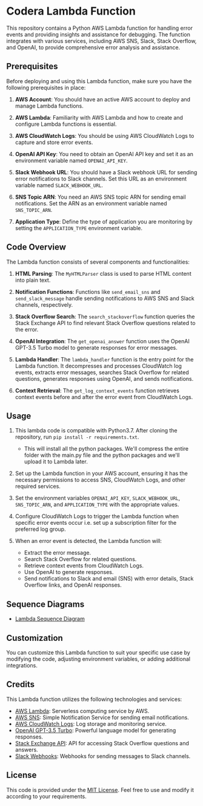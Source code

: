 # Codera Lambda Function

This repository contains a Python AWS Lambda function for handling error events and providing insights and assistance for debugging. The function integrates with various services, including AWS SNS, Slack, Stack Overflow, and OpenAI, to provide comprehensive error analysis and assistance.

## Prerequisites

Before deploying and using this Lambda function, make sure you have the following prerequisites in place:

1. **AWS Account**: You should have an active AWS account to deploy and manage Lambda functions.

2. **AWS Lambda**: Familiarity with AWS Lambda and how to create and configure Lambda functions is essential.

3. **AWS CloudWatch Logs**: You should be using AWS CloudWatch Logs to capture and store error events.

4. **OpenAI API Key**: You need to obtain an OpenAI API key and set it as an environment variable named `OPENAI_API_KEY`.

5. **Slack Webhook URL**: You should have a Slack webhook URL for sending error notifications to Slack channels. Set this URL as an environment variable named `SLACK_WEBHOOK_URL`.

6. **SNS Topic ARN**: You need an AWS SNS topic ARN for sending email notifications. Set the ARN as an environment variable named `SNS_TOPIC_ARN`.

7. **Application Type**: Define the type of application you are monitoring by setting the `APPLICATION_TYPE` environment variable.

## Code Overview

The Lambda function consists of several components and functionalities:

1. **HTML Parsing**: The `MyHTMLParser` class is used to parse HTML content into plain text.

2. **Notification Functions**: Functions like `send_email_sns` and `send_slack_message` handle sending notifications to AWS SNS and Slack channels, respectively.

3. **Stack Overflow Search**: The `search_stackoverflow` function queries the Stack Exchange API to find relevant Stack Overflow questions related to the error.

4. **OpenAI Integration**: The `get_openai_answer` function uses the OpenAI GPT-3.5 Turbo model to generate responses for error messages.

5. **Lambda Handler**: The `lambda_handler` function is the entry point for the Lambda function. It decompresses and processes CloudWatch log events, extracts error messages, searches Stack Overflow for related questions, generates responses using OpenAI, and sends notifications.

6. **Context Retrieval**: The `get_log_context_events` function retrieves context events before and after the error event from CloudWatch Logs.

## Usage

1. This lambda code is compatible with Python3.7. After cloning the repository, run `pip install -r requirements.txt`.
   - This will install all the python packages. We'll compress the entire folder with the main.py file and the python packages and we'll upload it to Lambda later.  

2. Set up the Lambda function in your AWS account, ensuring it has the necessary permissions to access SNS, CloudWatch Logs, and other required services.

3. Set the environment variables `OPENAI_API_KEY`, `SLACK_WEBHOOK_URL`, `SNS_TOPIC_ARN`, and `APPLICATION_TYPE` with the appropriate values.

4. Configure CloudWatch Logs to trigger the Lambda function when specific error events occur i.e. set up a subscription filter for the preferred log group.

5. When an error event is detected, the Lambda function will:

   - Extract the error message.
   - Search Stack Overflow for related questions.
   - Retrieve context events from CloudWatch Logs.
   - Use OpenAI to generate responses.
   - Send notifications to Slack and email (SNS) with error details, Stack Overflow links, and OpenAI responses.

## Sequence Diagrams 
- [Lambda Sequence Diagram](docs/sequenceDiagram.mermaid)

## Customization

You can customize this Lambda function to suit your specific use case by modifying the code, adjusting environment variables, or adding additional integrations.

## Credits

This Lambda function utilizes the following technologies and services:

- [AWS Lambda](https://aws.amazon.com/lambda/): Serverless computing service by AWS.
- [AWS SNS](https://aws.amazon.com/sns/): Simple Notification Service for sending email notifications.
- [AWS CloudWatch Logs](https://aws.amazon.com/cloudwatch/features/logs/): Log storage and monitoring service.
- [OpenAI GPT-3.5 Turbo](https://beta.openai.com/signup/): Powerful language model for generating responses.
- [Stack Exchange API](https://api.stackexchange.com/docs): API for accessing Stack Overflow questions and answers.
- [Slack Webhooks](https://api.slack.com/messaging/webhooks): Webhooks for sending messages to Slack channels.

## License

This code is provided under the [MIT License](LICENSE). Feel free to use and modify it according to your requirements.
